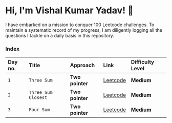 # Hi, I'm Vishal Kumar Yadav! 👋
I have embarked on a mission to conquer 100 Leetcode challenges. To maintain a systematic record of my progress, I am diligently logging all the questions I tackle on a daily basis in this repository.

### Index

| Day no. | Title    | Approach             | Link | Difficulty Level |
| :------ | :------- | :------------------- | :-----| :---------|
| `1` | `Three Sum` | **Two pointer** | [Leetcode](https://leetcode.com/problems/3sum/description/) | **Medium** |
| `2` | `Three Sum Closest` | **Two pointer** | [Leetcode](https://leetcode.com/problems/3sum-closest/description/) | **Medium** |
| `3` | `Four Sum` | **Two pointer** | [Leetcode](https://leetcode.com/problems/4sum/description/) | **Medium** |
